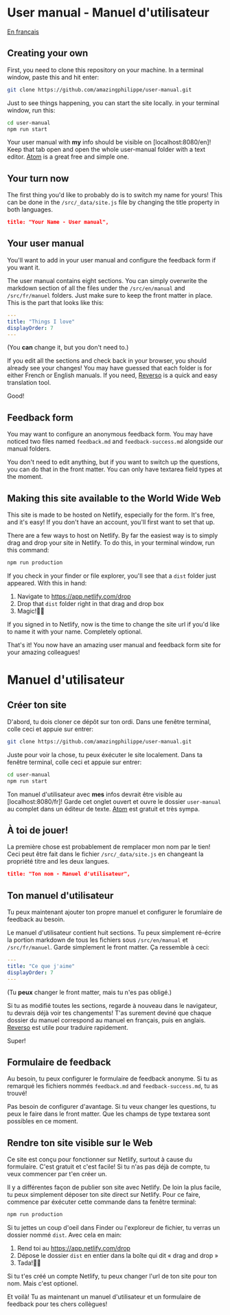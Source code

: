 # User manual - Manuel d'utilisateur

[En francais](#manuel-utilisateur)

## Creating your own

First, you need to clone this repository on your machine. In a terminal window, paste this and hit enter:

```bash
git clone https://github.com/amazingphilippe/user-manual.git
```

Just to see things happening, you can start the site locally. in your terminal window, run this:

```bash
cd user-manual
npm run start
```

Your user manual with **my** info should be visible on [localhost:8080/en]! Keep that tab open and open the whole user-manual folder with a text editor. [Atom](https://atom.io/) is a great free and simple one.

## Your turn now

The first thing you'd like to probably do is to switch my name for yours! This can be done in the `/src/_data/site.js` file by changing the title property in both languages.

```json
title: "Your Name - User manual",
```

## Your user manual

You'll want to add in your user manual and configure the feedback form if you want it.

The user manual contains eight sections. You can simply overwrite the markdown section of all the files under the `/src/en/manual` and `/src/fr/manuel` folders. Just make sure to keep the front matter in place. This is the part that looks like this:

```yaml
---
title: "Things I love"
displayOrder: 7
---

```

(You **can** change it, but you don't need to.)

If you edit all the sections and check back in your browser, you should already see your changes! You may have guessed that each folder is for either French or English manuals. If you need, [Reverso](https://www.reverso.net/text_translation.aspx?lang=EN) is a quick and easy translation tool.

Good!

## Feedback form

You may want to configure an anonymous feedback form. You may have noticed two files named `feedback.md` and `feedback-success.md` alongside our manual folders.

You don't need to edit anything, but if you want to switch up the questions, you can do that in the front matter. You can only have textarea field types at the moment.

## Making this site available to the World Wide Web

This site is made to be hosted on Netlify, especially for the form. It's free, and it's easy! If you don't have an account, you'll first want to set that up.

There are a few ways to host on Netlify. By far the easiest way is to simply drag and drop your site in Netlify. To do this, in your terminal window, run this command:

```bash
npm run production
```

If you check in your finder or file explorer, you'll see that a `dist` folder just appeared. With this in hand:

1. Navigate to https://app.netlify.com/drop
2. Drop that `dist` folder right in that drag and drop box
3. Magic!:tada::sparkles:

If you signed in to Netlify, now is the time to change the site url if you'd like to name it with your name. Completely optional.

That's it! You now have an amazing user manual and feedback form site for your amazing colleagues!

# Manuel d'utilisateur

## Créer ton site

D'abord, tu dois cloner ce dépôt sur ton ordi. Dans une fenêtre terminal, colle ceci et appuie sur entrer:

```bash
git clone https://github.com/amazingphilippe/user-manual.git
```

Juste pour voir la chose, tu peux éxécuter le site localement. Dans ta fenêtre terminal, colle ceci et appuie sur entrer:

```bash
cd user-manual
npm run start
```

Ton manuel d'utilisateur avec **mes** infos devrait être visible au [localhost:8080/fr]! Garde cet onglet ouvert et ouvre le dossier `user-manual` au complet dans un éditeur de texte. [Atom](https://atom.io/) est gratuit et très sympa.

## À toi de jouer!

La première chose est probablement de remplacer mon nom par le tien! Ceci peut être fait dans le fichier `/src/_data/site.js` en changeant la propriété titre and les deux langues.

```json
title: "Ton nom - Manuel d'utilisateur",
```

## Ton manuel d'utilisateur

Tu peux maintenant ajouter ton propre manuel et configurer le forumlaire de feedback au besoin.

Le manuel d'utilisateur contient huit sections. Tu peux simplement ré-écrire la portion markdown de tous les fichiers sous `/src/en/manual` et `/src/fr/manuel`. Garde simplement le front matter. Ça ressemble à ceci:

```yaml
---
title: "Ce que j'aime"
displayOrder: 7
---

```

(Tu **peux** changer le front matter, mais tu n'es pas obligé.)

Si tu as modifié toutes les sections, regarde à nouveau dans le navigateur, tu devrais déjà voir tes changements! T'as surement deviné que chaque dossier du manuel correspond au manuel en français, puis en anglais. [Reverso](https://www.reverso.net/text_translation.aspx?lang=FR) est utile pour traduire rapidement.

Super!

## Formulaire de feedback

Au besoin, tu peux configurer le formulaire de feedback anonyme. Si tu as remarqué les fichiers nommés `feedback.md` and `feedback-success.md`, tu as trouvé!

Pas besoin de configurer d'avantage. Si tu veux changer les questions, tu peux le faire dans le front matter. Que les champs de type textarea sont possibles en ce moment.

## Rendre ton site visible sur le Web

Ce site est conçu pour fonctionner sur Netlify, surtout à cause du formulaire. C'est gratuit et c'est facile! Si tu n'as pas déjà de compte, tu veux commencer par t'en créer un.

Il y a différentes façon de publier son site avec Netlify. De loin la plus facile, tu peux simplement déposer ton site direct sur Netlify. Pour ce faire, commence par éxécuter cette commande dans ta fenêtre terminal:

```bash
npm run production
```

Si tu jettes un coup d'oeil dans Finder ou l'exploreur de fichier, tu verras un dossier nommé `dist`. Avec cela en main:

1. Rend toi au https://app.netlify.com/drop
2. Dépose le dossier `dist` en entier dans la boîte qui dit « drag and drop »
3. Tada!:tada::sparkles:

Si tu t'es créé un compte Netlify, tu peux changer l'url de ton site pour ton nom. Mais c'est optionel.

Et voilà! Tu as maintenant un manuel d'utilisateur et un formulaire de feedback pour tes chers collègues!
